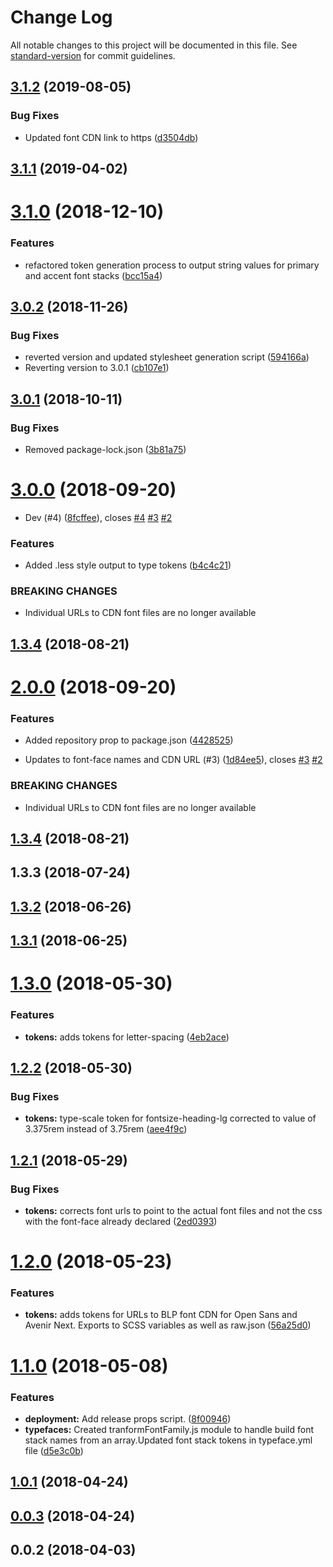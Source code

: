 # Change Log

All notable changes to this project will be documented in this file. See [standard-version](https://github.com/conventional-changelog/standard-version) for commit guidelines.

<a name="3.1.2"></a>
## [3.1.2](https://github.com/bloombergbna/fishtank-type/compare/v3.1.1...v3.1.2) (2019-08-05)


### Bug Fixes

* Updated font CDN link to https ([d3504db](https://github.com/bloombergbna/fishtank-type/commit/d3504db))



<a name="3.1.1"></a>
## [3.1.1](https://github.com/bloombergbna/fishtank-type/compare/v3.1.0...v3.1.1) (2019-04-02)



<a name="3.1.0"></a>
# [3.1.0](https://github.com/bloombergbna/fishtank-type/compare/v3.0.2...v3.1.0) (2018-12-10)


### Features

* refactored token generation process to output string values for primary and accent font stacks ([bcc15a4](https://github.com/bloombergbna/fishtank-type/commit/bcc15a4))



<a name="3.0.2"></a>
## [3.0.2](https://github.com/bloombergbna/fishtank-type/compare/v3.0.1...v3.0.2) (2018-11-26)


### Bug Fixes

* reverted version and updated stylesheet generation script ([594166a](https://github.com/bloombergbna/fishtank-type/commit/594166a))
* Reverting version to 3.0.1 ([cb107e1](https://github.com/bloombergbna/fishtank-type/commit/cb107e1))



<a name="3.0.1"></a>
## [3.0.1](https://github.com/bloombergbna/fishtank-type/compare/v3.0.0...v3.0.1) (2018-10-11)


### Bug Fixes

* Removed package-lock.json ([3b81a75](https://github.com/bloombergbna/fishtank-type/commit/3b81a75))



<a name="3.0.0"></a>
# [3.0.0](https://github.com/bloombergbna/fishtank-type/compare/v2.0.0...v3.0.0) (2018-09-20)


* Dev (#4) ([8fcffee](https://github.com/bloombergbna/fishtank-type/commit/8fcffee)), closes [#4](https://github.com/bloombergbna/fishtank-type/issues/4) [#3](https://github.com/bloombergbna/fishtank-type/issues/3) [#2](https://github.com/bloombergbna/fishtank-type/issues/2)


### Features

* Added .less style output to type tokens ([b4c4c21](https://github.com/bloombergbna/fishtank-type/commit/b4c4c21))


### BREAKING CHANGES

* Individual URLs to CDN font files are no longer available



<a name="1.3.4"></a>
## [1.3.4](https://github.com/bloombergbna/fishtank-type/compare/v1.3.3...v1.3.4) (2018-08-21)



<a name="2.0.0"></a>
# [2.0.0](https://github.com/bloombergbna/fishtank-type/compare/v1.3.3...v2.0.0) (2018-09-20)


### Features

* Added repository prop to package.json ([4428525](https://github.com/bloombergbna/fishtank-type/commit/4428525))


* Updates to font-face names and CDN URL (#3) ([1d84ee5](https://github.com/bloombergbna/fishtank-type/commit/1d84ee5)), closes [#3](https://github.com/bloombergbna/fishtank-type/issues/3) [#2](https://github.com/bloombergbna/fishtank-type/issues/2)


### BREAKING CHANGES

* Individual URLs to CDN font files are no longer available



<a name="1.3.4"></a>
## [1.3.4](https://github.com/bloombergbna/fishtank-type/compare/v1.3.3...v1.3.4) (2018-08-21)



<a name="1.3.3"></a>
## 1.3.3 (2018-07-24)



<a name="1.3.2"></a>
## [1.3.2](https://stash.bna.com/scm/fish/fishtank-space/compare/v1.3.1...v1.3.2) (2018-06-26)



<a name="1.3.1"></a>
## [1.3.1](https://stash.bna.com/scm/fish/fishtank-space/compare/v1.3.0...v1.3.1) (2018-06-25)



<a name="1.3.0"></a>
# [1.3.0](https://stash.bna.com/scm/fish/fishtank-space/compare/v1.2.2...v1.3.0) (2018-05-30)


### Features

* **tokens:** adds tokens for letter-spacing ([4eb2ace](https://stash.bna.com/scm/fish/fishtank-space/commits/4eb2ace))



<a name="1.2.2"></a>
## [1.2.2](https://stash.bna.com/scm/fish/fishtank-space/compare/v1.2.1...v1.2.2) (2018-05-30)


### Bug Fixes

* **tokens:** type-scale token for fontsize-heading-lg corrected to value of 3.375rem instead of 3.75rem ([aee4f9c](https://stash.bna.com/scm/fish/fishtank-space/commits/aee4f9c))



<a name="1.2.1"></a>
## [1.2.1](https://stash.bna.com/scm/fish/fishtank-space/compare/v1.2.0...v1.2.1) (2018-05-29)


### Bug Fixes

* **tokens:** corrects font urls to point to the actual font files and not the css with the font-face already declared ([2ed0393](https://stash.bna.com/scm/fish/fishtank-space/commits/2ed0393))



<a name="1.2.0"></a>
# [1.2.0](https://stash.bna.com/scm/fish/fishtank-space/compare/v1.1.0...v1.2.0) (2018-05-23)


### Features

* **tokens:** adds tokens for URLs to BLP font CDN for Open Sans and Avenir Next. Exports to SCSS variables as well as raw.json ([56a25d0](https://stash.bna.com/scm/fish/fishtank-space/commits/56a25d0))



<a name="1.1.0"></a>
# [1.1.0](https://stash.bna.com/scm/fish/fishtank-space/compare/v1.0.1...v1.1.0) (2018-05-08)


### Features

* **deployment:** Add release props script. ([8f00946](https://stash.bna.com/scm/fish/fishtank-space/commits/8f00946))
* **typefaces:** Created tranformFontFamily.js module to handle build font stack names from an array.Updated font stack tokens in typeface.yml file ([d5e3c0b](https://stash.bna.com/scm/fish/fishtank-space/commits/d5e3c0b))



<a name="1.0.1"></a>
## [1.0.1](https://stash.bna.com/scm/fish/fishtank-space/compare/v0.0.3...v1.0.1) (2018-04-24)



<a name="0.0.3"></a>
## [0.0.3](https://stash.bna.com/scm/fish/fishtank-space/compare/v0.0.2...v0.0.3) (2018-04-24)



<a name="0.0.2"></a>
## 0.0.2 (2018-04-03)
